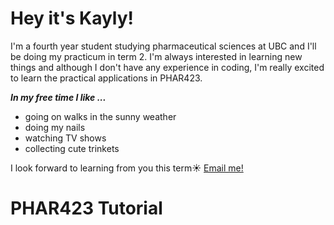 # Hey it's Kayly!

I'm a fourth year student studying pharmaceutical sciences at UBC and I'll be doing my practicum in term 2. I'm always interested in learning new things and although I don't have any experience in coding, I'm really excited to learn the practical applications in PHAR423. 

**_In my free time I like ..._**
* going on walks in the sunny weather
* doing my nails
* watching TV shows
* collecting cute trinkets

I look forward to learning from you this term☀️ [Email me!](mailto:kaylyc1@gmail.com) 

# PHAR423 Tutorial

